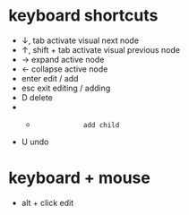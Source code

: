 # keyboard shortcuts

- ↓, tab            activate visual next node
- ↑, shift + tab    activate visual previous node
- →                 expand active node
- ←                 collapse active node
- enter             edit / add
- esc               exit editing / adding
- D                 delete
- +                 add child
- U                 undo 

# keyboard + mouse

- alt + click       edit
